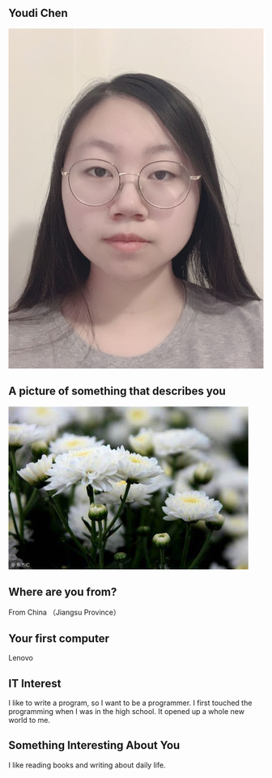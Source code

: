 ## Youdi Chen

![*Chocolatey Version*](./picture/me.jpg)

## A picture of something that describes you

![*Chocolatey Version*](./picture/chrysanthemum.jpg)

## Where are you from?

From China （Jiangsu Province）

## Your first computer

Lenovo

## IT Interest

I like to write a program, so I want to be a programmer. I first touched the programming when I was in the high school. It opened up a whole new world to me.

## Something Interesting About You

I like reading books and writing about daily life.